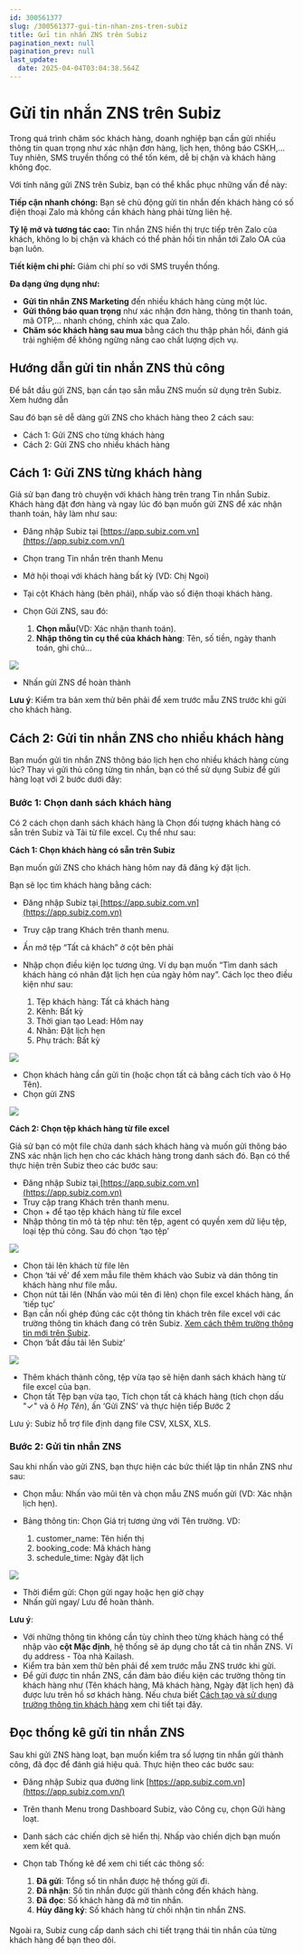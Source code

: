 ```yaml
---
id: 300561377
slug: /300561377-gui-tin-nhan-zns-tren-subiz
title: Gửi tin nhắn ZNS trên Subiz
pagination_next: null
pagination_prev: null
last_update:
  date: 2025-04-04T03:04:38.564Z
---
```


# Gửi tin nhắn ZNS trên Subiz


Trong quá trình chăm sóc khách hàng, doanh nghiệp bạn cần gửi nhiều thông tin quan trọng như xác nhận đơn hàng, lịch hẹn, thông báo CSKH,… Tuy nhiên, SMS truyền thống có thể tốn kém, dễ bị chặn và khách hàng không đọc. 

Với tính năng gửi ZNS trên Subiz, bạn có thể khắc phục những vấn đề này:

**Tiếp cận nhanh chóng:** Bạn sẽ chủ động gửi tin nhắn đến khách hàng có số điện thoại Zalo mà không cần khách hàng phải từng liên hệ.

**Tỷ lệ ****mở**** và tương tác cao:** Tin nhắn ZNS hiển thị trực tiếp trên Zalo của khách, không lo bị chặn và khách có thể phản hồi tin nhắn tới Zalo OA của bạn luôn. 

**Tiết kiệm chi phí:** Giảm chi phí so với SMS truyền thống.

**Đa dạng ứng dụng như:**

- **Gửi tin nhắn ZNS Marketing** đến nhiều khách hàng cùng một lúc.
- **Gửi thông báo quan trọng** như xác nhận đơn hàng, thông tin thanh toán, mã OTP,… nhanh chóng, chính xác qua Zalo.
- **Chăm sóc khách hàng sau mua** bằng cách thu thập phản hồi, đánh giá trải nghiệm để không ngừng nâng cao chất lượng dịch vụ.
## Hướng dẫn gửi tin nhắn ZNS thủ công 


Để bắt đầu gửi ZNS, bạn cần tạo sẵn mẫu ZNS muốn sử dụng trên Subiz. Xem hướng dẫn 

Sau đó bạn sẽ dễ dàng gửi ZNS cho khách hàng theo 2 cách sau: 

- Cách 1: Gửi ZNS cho từng khách hàng
- Cách 2: Gửi ZNS cho nhiều khách hàng
## Cách 1: Gửi ZNS từng khách hàng 


Giả sử bạn đang trò chuyện với khách hàng trên trang Tin nhắn Subiz. Khách hàng đặt đơn hàng và ngay lúc đó bạn muốn gửi ZNS để xác nhận thanh toán, hãy làm như sau:

- Đăng nhập Subiz tại [https://app.subiz.com.vn](https://app.subiz.com.vn/)
- Chọn trang Tin nhắn trên thanh Menu
- Mở hội thoại với khách hàng bất kỳ (VD: Chị Ngoi)
- Tại cột Khách hàng (bên phải), nhấp vào số điện thoại khách hàng.
- Chọn Gửi ZNS, sau đó:

    01. **Chọn mẫu**(VD: Xác nhận thanh toán).
    11. **Nhập thông tin cụ thể của khách hàng**: Tên, số tiền, ngày thanh toán, ghi chú…


![](https://vcdn.subiz-cdn.com/file/fishchmmrymhfjlqeaku_acpxkgumifuoofoosble/unnamed.png)


- Nhấn gửi ZNS để hoàn thành

**Lưu ý**: Kiểm tra bản xem thử bên phải để xem trước mẫu ZNS trước khi gửi cho khách hàng. 
## Cách 2: Gửi tin nhắn ZNS cho nhiều khách hàng


Bạn muốn gửi tin nhắn ZNS thông báo lịch hẹn cho nhiều khách hàng cùng lúc? Thay vì gửi thủ công từng tin nhắn, bạn có thể sử dụng Subiz để gửi hàng loạt với 2 bước dưới đây: 
### Bước 1: Chọn danh sách khách hàng


Có 2 cách chọn danh sách khách hàng là Chọn đối tượng khách hàng có sẵn trên Subiz và Tải từ file excel. Cụ thể như sau: 

**Cách 1: Chọn khách hàng có sẵn trên Subiz**

Bạn muốn gửi ZNS cho khách hàng hôm nay đã đăng ký đặt lịch. 

Bạn sẽ lọc tìm khách hàng bằng cách:

- Đăng nhập Subiz tại[ ](https://app.subiz.com.vn)[https://app.subiz.com.vn](https://app.subiz.com.vn)
- Truy cập trang Khách trên thanh menu.
- Ấn mở tệp “Tất cả khách” ở cột bên phải
- Nhập chọn điều kiện lọc tương ứng. Ví dụ bạn muốn “Tìm danh sách khách hàng có nhãn đặt lịch hẹn của ngày hôm nay”. Cách lọc theo điều kiện như sau:

    01. Tệp khách hàng: Tất cả khách hàng
    11. Kênh: Bất kỳ
    21. Thời gian tạo Lead: Hôm nay
    31. Nhãn: Đặt lịch hẹn
    41. Phụ trách: Bất kỳ


![](https://vcdn.subiz-cdn.com/file/fishchmmuwyjmofrzwqs_acpxkgumifuoofoosble/unnamed.png)


- Chọn khách hàng cần gửi tin (hoặc chọn tất cả bằng cách tích vào ô Họ Tên).
- Chọn gửi ZNS


![](https://vcdn.subiz-cdn.com/file/fishchvqoqmdfjctvnpz_acpxkgumifuoofoosble/unnamed.png)


**Cách 2: Chọn tệp khách hàng từ file excel**

Giả sử bạn có một file chứa danh sách khách hàng và muốn gửi thông báo ZNS xác nhận lịch hẹn cho các khách hàng trong danh sách đó. Bạn có thể thực hiện trên Subiz theo các bước sau: 

- Đăng nhập Subiz tại[ ](https://app.subiz.com.vn)[https://app.subiz.com.vn](https://app.subiz.com.vn)
- Truy cập trang Khách trên thanh menu.
- Chọn + để tạo tệp khách hàng từ file excel
- Nhập thông tin mô tả tệp như: tên tệp, agent có quyền xem dữ liệu tệp, loại tệp thủ công. Sau đó chọn ‘tạo tệp’


![](https://vcdn.subiz-cdn.com/file/fishchmmzpwqqmzcvtlr_acpxkgumifuoofoosble/unnamed.png)


- Chọn tải lên khách từ file lên
- Chọn ‘tải về’ để xem mẫu file thêm khách vào Subiz và dán thông tin khách hàng như file mẫu.
- Chọn nút tải lên (Nhấn vào mũi tên đi lên) chọn file excel khách hàng, ấn ‘tiếp tục’
- Bạn cần nối ghép đúng các cột thông tin khách trên file excel với các trường thông tin khách đang có trên Subiz. [Xem cách thêm trường thông tin mới trên Subiz](https://subiz.com.vn/docs/777741175-ho-so-khach-hang#t%E1%BA%A1o-th%C3%AAm-th%C3%B4ng-tin-kh%C3%A1ch-h%C3%A0ng).
- Chọn ‘bắt đầu tải lên Subiz’


![](https://vcdn.subiz-cdn.com/file/fishchmnblxubzzfhntj_acpxkgumifuoofoosble/unnamed.png)


- Thêm khách thành công, tệp vừa tạo sẽ hiện danh sách khách hàng từ file excel của bạn.
- Chọn tất Tệp bạn vừa tạo, Tích chọn tất cả khách hàng (tích chọn dấu "✓" và ô *Họ Tên*), ấn ‘Gửi ZNS’ và thực hiện tiếp Bước 2





Lưu ý: Subiz hỗ trợ file định dạng file CSV, XLSX, XLS.
### Bước 2: Gửi tin nhắn ZNS


Sau khi nhấn vào gửi ZNS, bạn thực hiện các bức thiết lập tin nhắn ZNS như sau: 

- Chọn mẫu: Nhấn vào mũi tên và chọn mẫu ZNS muốn gửi (VD: Xác nhận lịch hẹn).
- Bảng thông tin: Chọn Giá trị tương ứng với Tên trường. VD:

    01. customer\_name: Tên hiển thị
    11. booking\_code: Mã khách hàng
    21. schedule\_time: Ngày đặt lịch


![](https://vcdn.subiz-cdn.com/file/fishchvqtyftnoilaevi_acpxkgumifuoofoosble/unnamed.png)


- Thời điểm gửi: Chọn gửi ngay hoặc hẹn giờ chạy
- Nhấn gửi ngay/ Lưu để hoàn thành.

**Lưu ý**: 

- Với những thông tin không cần tùy chỉnh theo từng khách hàng có thể nhập vào **cột Mặc định**, hệ thống sẽ áp dụng cho tất cả tin nhắn ZNS. Ví dụ address - Tòa nhà Kailash.
- Kiểm tra bản xem thử bên phải để xem trước mẫu ZNS trước khi gửi.
- Để gửi được tin nhắn ZNS, cần đảm bảo điều kiện các trường thông tin khách hàng như (Tên khách hàng, Mã khách hàng, Ngày đặt lịch hẹn) đã được lưu trên hồ sơ khách hàng. Nếu chưa biết [Cách tạo và sử dụng trường thông tin khách hàng](https://subiz.com.vn/docs/777741175-ho-so-khach-hang#t%E1%BA%A1o-th%C3%AAm-th%C3%B4ng-tin-kh%C3%A1ch-h%C3%A0ng) xem chi tiết tại đây.
## Đọc thống kê gửi tin nhắn ZNS


Sau khi gửi ZNS hàng loạt, bạn muốn kiểm tra số lượng tin nhắn gửi thành công, đã đọc để đánh giá hiệu quả. Thực hiện theo các bước sau:

- Đăng nhập Subiz qua đường link [https://app.subiz.com.vn](https://app.subiz.com.vn/)
- Trên thanh Menu trong Dashboard Subiz, vào Công cụ, chọn Gửi hàng loạt.
- Danh sách các chiến dịch sẽ hiển thị. Nhấp vào chiến dịch bạn muốn xem kết quả.
- Chọn tab Thống kê để xem chi tiết các thông số:

    01. **Đã gửi**: Tổng số tin nhắn được hệ thống gửi đi.
    11. **Đã nhận**: Số tin nhắn được gửi thành công đến khách hàng.
    21. **Đã đọc**: Số khách hàng đã mở tin nhắn.
    31. **Hủy đăng ký**: Số khách hàng từ chối nhận tin nhắn ZNS.
#### 


Ngoài ra, Subiz cung cấp danh sách chi tiết trạng thái tin nhắn của từng khách hàng để bạn theo dõi.